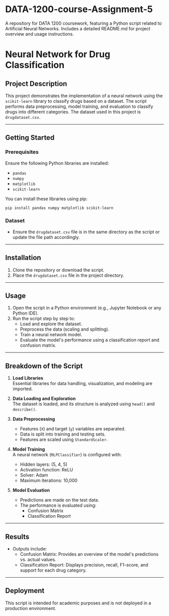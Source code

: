 # DATA-1200-course-Assignment-5
A repository for DATA 1200 coursework, featuring a Python script related to Artificial Neural Networks. Includes a detailed README.md for project overview and usage instructions.

# Neural Network for Drug Classification

## Project Description
This project demonstrates the implementation of a neural network using the `scikit-learn` library to classify drugs based on a dataset. The script performs data preprocessing, model training, and evaluation to classify drugs into different categories. The dataset used in this project is `drugdataset.csv`.

---

## Getting Started

### Prerequisites
Ensure the following Python libraries are installed:
- `pandas`
- `numpy`
- `matplotlib`
- `scikit-learn`

You can install these libraries using pip:
```bash
pip install pandas numpy matplotlib scikit-learn
```

### Dataset
- Ensure the `drugdataset.csv` file is in the same directory as the script or update the file path accordingly.

---

## Installation
1. Clone the repository or download the script.
2. Place the `drugdataset.csv` file in the project directory.

---

## Usage
1. Open the script in a Python environment (e.g., Jupyter Notebook or any Python IDE).
2. Run the script step by step to:
   - Load and explore the dataset.
   - Preprocess the data (scaling and splitting).
   - Train a neural network model.
   - Evaluate the model's performance using a classification report and confusion matrix.

---

## Breakdown of the Script

1. **Load Libraries**  
   Essential libraries for data handling, visualization, and modeling are imported.

2. **Data Loading and Exploration**  
   The dataset is loaded, and its structure is analyzed using `head()` and `describe()`.

3. **Data Preprocessing**  
   - Features (`X`) and target (`y`) variables are separated.
   - Data is split into training and testing sets.
   - Features are scaled using `StandardScaler`.

4. **Model Training**  
   A neural network (`MLPClassifier`) is configured with:
   - Hidden layers: (5, 4, 5)
   - Activation function: ReLU
   - Solver: Adam
   - Maximum iterations: 10,000

5. **Model Evaluation**  
   - Predictions are made on the test data.
   - The performance is evaluated using:
     - Confusion Matrix
     - Classification Report

---

## Results
- Outputs include:
  - Confusion Matrix: Provides an overview of the model's predictions vs. actual values.
  - Classification Report: Displays precision, recall, F1-score, and support for each drug category.

---

## Deployment
This script is intended for academic purposes and is not deployed in a production environment.
